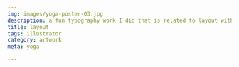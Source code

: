```yaml
---
img: images/yoga-poster-03.jpg
description: a fun typography work I did that is related to layout with images.
title: layout
tags: illustrator
category: artwork
meta: yoga

---
```


